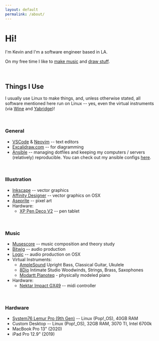 ```yaml
---
layout: default
permalink: /about/
---
```


# Hi!


I'm Kevin and I'm a software engineer based in LA.

On my free time I like to [make music](/music) and [draw stuff](/illustration).

<br />

## Things I Use

I usually use Linux to make things, and, unless otherwise stated, all software mentioned here run on Linux -- yes, even the virtual instruments (via [Wine](https://www.winehq.org/) and [Yabridge](https://github.com/robbert-vdh/yabridge))!

<br />

### General
* [VSCode](https://code.visualstudio.com/) & [Neovim](https://neovim.io/) -- text editors
* [Excalidraw.com](https://excalidraw.com/) -- for diagramming
* [Ansible](https://docs.ansible.com/) -- managing dotfiles and keeping my computers / servers (relatively) reproducible.  You can check out my ansible configs [here](https://github.com/heepster/dotfiles).

<br />

### Illustration
* [Inkscape](https://inkscape.org/) -- vector graphics
* [Affinity Designer](https://affinity.serif.com/en-us/) -- vector graphics on OSX
* [Aseprite](https://www.aseprite.org/) -- pixel art
* Hardware:
    * [XP Pen Deco V2](https://www.xp-pen.com/product/461.html) -- pen tablet

<br />

### Music
* [Musescore](https://musescore.org/en) -- music composition and theory study
* [Bitwig](https://inkscape.org/) -- audio production
* [Logic](https://www.apple.com/logic-pro/) -- audio production on OSX
* Virtual Instruments:
    * [AmpleSound](https://www.amplesound.net/) Upright Bass, Classical Guitar, Ukulele
    * [8Dio](https://8dio.com/) Intimate Studio Woodwinds, Strings, Brass, Saxophones
    * [Modartt Pianoteq](https://www.modartt.com/pianoteq) - physically modeled piano
* Hardware:
    * [Nektar Impact GX49](https://nektartech.com/impact-gx49-61/) -- midi controller

<br />

### Hardware
* [System76 Lemur Pro (9th Gen)](https://system76.com/laptops/lemur) -- Linux (Pop!_OS), 40GB RAM
* Custom Desktop -- Linux (Pop!_OS), 32GB RAM, 3070 TI, Intel 6700k
* MacBook Pro 13" (2020)
* iPad Pro 12.9" (2019)
